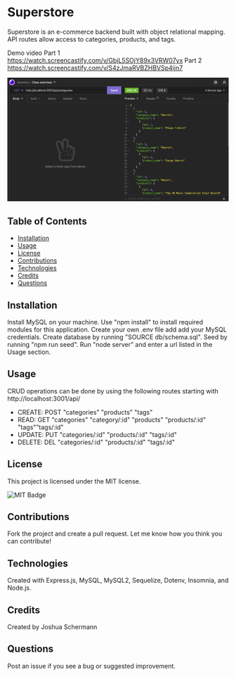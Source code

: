# Superstore
Superstore is an e-commerce backend built with object relational mapping. API routes allow access to categories, products, and tags.

Demo video
Part 1 https://watch.screencastify.com/v/GbjL5SOjY89x3VRW07yx
Part 2 https://watch.screencastify.com/v/S4zJmaRVBZHBVSp4ijn7

![Superstore Screenshot](./images/screenshot.png)

## Table of Contents

- [Installation](#installation)
- [Usage](#usage)
- [License](#license)
- [Contributions](#contributions)
- [Technologies](#technologies)
- [Credits](#credits)
- [Questions](#questions)

## Installation

Install MySQL on your machine. Use "npm install" to install required modules for this application. Create your own .env file add add your MySQL credentials. Create database by running "SOURCE db/schema.sql". Seed by running "npm run seed". Run "node server" and enter a url listed in the Usage section. 

## Usage

CRUD operations can be done by using the following routes starting with http://localhost:3001/api/
- CREATE: POST "categories" "products" "tags"
- READ: GET "categories" "category/:id" "products" "products/:id" "tags""tags/:id"
- UPDATE: PUT "categories/:id" "products/:id" "tags/:id"
- DELETE: DEL "categories/:id" "products/:id" "tags/:id"

## License

This project is licensed under the MIT license.

![MIT Badge](https://img.shields.io/npm/l/f)

## Contributions

Fork the project and create a pull request. Let me know how you think you can contribute!

## Technologies

Created with Express.js, MySQL, MySQL2, Sequelize, Dotenv, Insomnia, and Node.js.

## Credits

Created by Joshua Schermann

## Questions

Post an issue if you see a bug or suggested improvement.